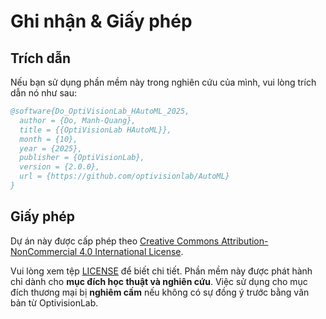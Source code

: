 # Ghi nhận & Giấy phép

## Trích dẫn
Nếu bạn sử dụng phần mềm này trong nghiên cứu của mình, vui lòng trích dẫn nó như sau:
```bibtex
@software{Do_OptiVisionLab_HAutoML_2025,
  author = {Do, Manh-Quang},
  title = {{OptiVisionLab HAutoML}},
  month = {10},
  year = {2025},
  publisher = {OptiVisionLab},
  version = {2.0.0},
  url = {https://github.com/optivisionlab/AutoML}
}
```

## Giấy phép
Dự án này được cấp phép theo [Creative Commons Attribution-NonCommercial 4.0 International License](https://creativecommons.org/licenses/by-nc/4.0/).

Vui lòng xem tệp [LICENSE](/LICENSE) để biết chi tiết. Phần mềm này được phát hành chỉ dành cho **mục đích học thuật và nghiên cứu**. Việc sử dụng cho mục đích thương mại bị **nghiêm cấm** nếu không có sự đồng ý trước bằng văn bản từ OptivisionLab.
